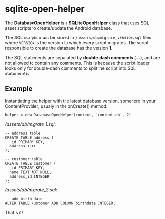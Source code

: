 sqlite-open-helper
==================

The **DatabaseOpenHelper** is a **SQLiteOpenHelper** class that uses SQL asset scripts to create/update the Android database. 

The SQL scripts must be stored in `/assets/db/migrate_VERSION.sql` files where `VERSION` is the version to which every script migrates. The script responsible to create the database has the version **1**.

The SQL statements are separated by **double-dash comments** (`--`), and are not allowed to contain any comments. This is because the script loader looks only for double-dash comments to split the script into SQL statements.

Example
-------

Instantiating the helper with the latest database version, somehere in your ContentProvider; usualy in the onCreate() method:

    helper = new DatabaseOpenHelper(context, 'content.db', 2)

*/assets/db/migrate_1.sql*:

    -- address table
    CREATE TABLE address (
      _id PRIMARY KEY,
      address TEXT
    );
    
    -- customer table
    CREATE TABLE customer (
      _id PRIMARY KEY,
      name TEXT NOT NULL,
      address_id INTEGER
    );

*/assets/db/migrate_2.sql*:

    -- add birth date
    ALTER TABLE customer ADD COLUMN birthdate INTEGER;

That's it!
